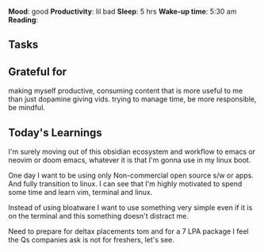 **Mood**: good
**Productivity**: lil bad
**Sleep**: 5 hrs
**Wake-up time**: 5:30 am
**Reading**: 

## Tasks


## Grateful for
making myself productive, consuming content that is more useful to me than just dopamine giving vids.
trying to manage time, be more responsible, be mindful.

## Today's Learnings
I'm surely moving out of this obsidian ecosystem and workflow to emacs or neovim or doom emacs, whatever it is that I'm gonna use in my linux boot. 

One day I want to be using only Non-commercial open source s/w or apps. And fully transition to linux. I can see that I'm highly motivated to spend some time and learn vim, terminal and linux. 

Instead of using bloatware I want to use something very simple even if it is on the terminal and this something doesn't distract me. 

Need to prepare for deltax placements tom and for a 7 LPA package I feel the Qs companies ask is not for freshers, let's see. 